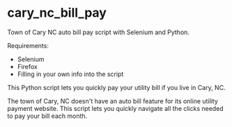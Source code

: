 # cary_nc_bill_pay
Town of Cary NC auto bill pay script with Selenium and Python.

Requirements:
- Selenium
- Firefox
- Filling in your own info into the script

This Python script lets you quickly pay your utility bill if you live in Cary, NC.

The town of Cary, NC doesn't have an auto bill feature for its online utility payment website. This script lets you quickly navigate all the clicks needed to pay your bill each month.
